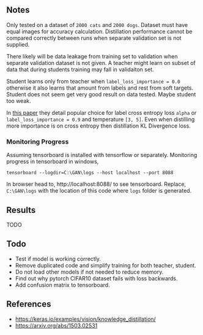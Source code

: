 ## Notes

Only tested on a dataset of `2000 cats` and `2000 dogs`. Dataset must have equal images for accuracy calculation. Distillation performance cannot be compared correctly between runs when separate validation set is not supplied.

There likely will be data leakage from training set to validation when separate validation dataset is not given. A teacher might learn on subset of data that during students training may fall in validaiton set.

Student learns only from teacher when `label_loss_importance = 0.0` otherwise it also learns that amount from labels and rest from soft targets. Student does not seem get very good result on data tested. Maybe student too weak.

In [this paper](https://openaccess.thecvf.com/content_ICCV_2019/papers/Cho_On_the_Efficacy_of_Knowledge_Distillation_ICCV_2019_paper.pdf) they detail popular choice for label cross entropy loss `alpha` or `label_loss_importance = 0.9` and temperature `[3, 5]`. Even when distilling more importance is on cross entropy then distillation KL Divergence loss.

### Monitoring Progress

Assuming tensorboard is installed with tensorflow or separately. Monitoring progress in tensorboard in windows,

```
tensorboard --logdir=C:\GAN\logs --host localhost --port 8088
```

In browser head to, http://localhost:8088/ to see tensorboard. Replace, `C:\GAN\logs` with the location of this code where `logs` folder is generated.



## Results

TODO

## Todo

- Test if model is working correctly.
- Remove duplicated code and simplify training for both teacher, student.
- Do not load other models if not needed to reduce memory.
- Find out why pytorch CIFAR10 dataset fails with loss backwards.
- Add confusion matrix to tensorboard.

## References

- https://keras.io/examples/vision/knowledge_distillation/
- https://arxiv.org/abs/1503.02531
